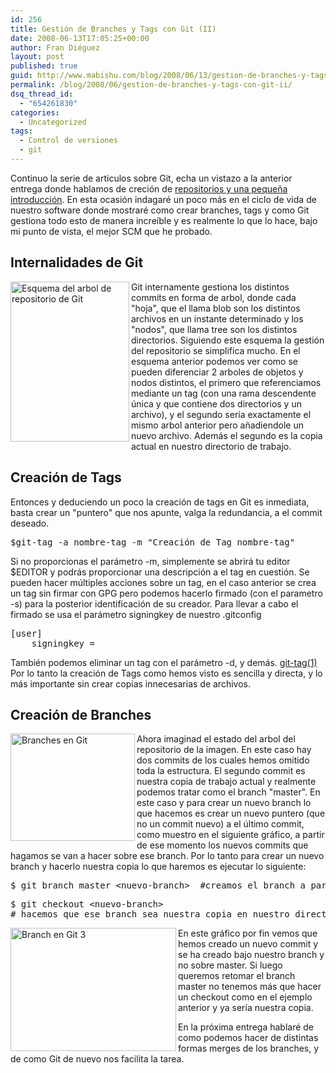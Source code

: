 ```yaml
---
id: 256
title: Gestión de Branches y Tags con Git (II)
date: 2008-06-13T17:05:25+00:00
author: Fran Diéguez
layout: post
published: true
guid: http://www.mabishu.com/blog/2008/06/13/gestion-de-branches-y-tags-con-git-ii
permalink: /blog/2008/06/gestion-de-branches-y-tags-con-git-ii/
dsq_thread_id:
  - "654261830"
categories:
  - Uncategorized
tags:
  - Control de versiones
  - git
---
```

Continuo la serie de articulos sobre Git, echa un vistazo a la anterior entrega donde hablamos de creción de <a title="Control de versiones con Git (I) | Mabishu" href="http://www.mabishu.com/blog/2008/06/04/control-de-versiones-con-git-i">repositorios y una pequeña introducción</a>. En esta ocasión indagaré un poco más en el ciclo de vida de nuestro software donde mostraré como crear branches, tags y como Git gestiona todo esto de manera increíble y es realmente lo que lo hace, bajo mi punto de vista, el mejor SCM que he probado.
<h2>Internalidades de Git</h2>
<img class="sinborde alignleft" src="http://www.mabishu.com/wp-content/uploads/2008/07/esquema-del-arbol-de-repositorio-de-git.jpg" alt="Esquema del arbol de repositorio de Git" width="190" height="256" align="left" />Git internamente gestiona los distintos commits en forma de arbol, donde cada "hoja", que el llama blob son los distintos archivos en un instante determinado y los "nodos", que llama tree son los distintos directorios. Siguiendo este esquema la gestión del repositorio se simplifica mucho.
En el esquema anterior podemos ver como se pueden diferenciar 2 arboles de objetos y nodos distintos, el primero que referenciamos mediante un tag (con una rama descendente única y que contiene dos directorios y un archivo), y el segundo sería exactamente el mismo arbol anterior pero añadiendole un nuevo archivo. Además el segundo es la copia actual en nuestro directorio de trabajo.
<h2>Creación de Tags</h2>
Entonces y deduciendo un poco la creación de tags en Git es inmediata, basta crear un "puntero" que nos apunte, valga la redundancia, a el commit deseado.
<pre>$git-tag -a nombre-tag -m "Creación de Tag nombre-tag"</pre>
Si no proporcionas el parámetro -m, simplemente se abrirá tu editor $EDITOR y podrás proporcionar una descripción a el tag en cuestión.
Se pueden hacer múltiples acciones sobre un tag, en el caso anterior se crea un tag sin firmar con GPG pero podemos hacerlo firmado (con el parametro -s) para la posterior identificación de su creador. Para llevar a cabo el firmado se usa el parámetro signingkey de nuestro .gitconfig
<pre lang="bash">[user]
    signingkey =</pre>
También podemos eliminar un tag con el parámetro -d, y demás. <a title="git-tag(1)" href="http://www.kernel.org/pub/software/scm/git/docs/git-tag.html">git-tag(1)</a>
Por lo tanto la creación de Tags como hemos visto es sencilla y directa, y lo más importante sin crear copias innecesarias de archivos.

<!--more-->
<h2>Creación de Branches</h2>
<img class="sinborde" src="http://www.mabishu.com/wp-content/uploads/2008/07/branches-en-git.jpg" alt="Branches en Git" width="199" height="172" align="left" />Ahora imaginad el estado del arbol del repositorio de la imagen. En este caso hay dos commits de los cuales hemos omitido toda la estructura. El segundo commit es nuestra copia de trabajo actual y realmente podemos tratar como el branch "master". En este caso y para crear un nuevo branch lo que hacemos es crear un nuevo puntero (que no un commit nuevo) a el último commit, como muestro en el siguiente gráfico, a partir de ese momento los nuevos commits que hagamos se van a hacer sobre ese branch. Por lo tanto para crear un nuevo branch y hacerlo nuestra copia lo que haremos es ejecutar lo siguiente:
<pre>$ git branch master &lt;nuevo-branch&gt;  #creamos el branch a partir de master</pre>
<pre>$ git checkout &lt;nuevo-branch&gt;
# hacemos que ese branch sea nuestra copia en nuestro directorio de trabajo</pre>
<img class="sinborde" src="http://www.mabishu.com/wp-content/uploads/2008/06/branch-en-git-3.jpg" alt="Branch en Git 3" width="265" height="197" align="left" />En este gráfico por fin vemos que hemos creado un nuevo commit y se ha creado bajo nuestro branch y no sobre master. Si luego queremos retomar el branch master no tenemos más que hacer un checkout como en el ejemplo anterior y ya sería nuestra copia.

En la próxima entrega hablaré de como podemos hacer de distintas formas merges de los branches, y de como Git de nuevo nos facilita la tarea.